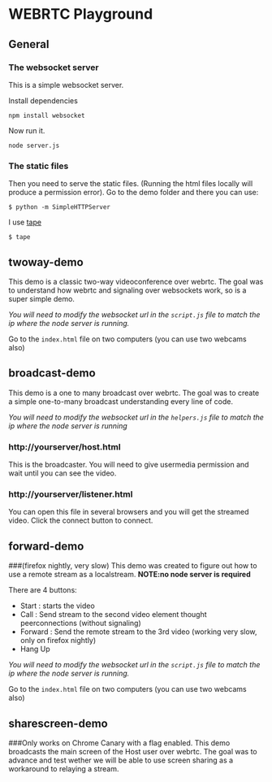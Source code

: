 # WEBRTC Playground

## General

### The websocket server
This is a simple websocket server.

Install dependencies

    npm install websocket
Now run it.

    node server.js

### The static files
Then you need to serve the static files. (Running the html files locally will produce a permission error). Go to the demo folder and there you can use:

    $ python -m SimpleHTTPServer

I use [tape](https://github.com/blackjid/tape)

    $ tape

## twoway-demo
This demo is a classic two-way videoconference over webrtc. The goal was to understand how webrtc and signaling over websockets work, so is a super simple demo.

*You will need to modify the websocket url in the `script.js` file to match the ip where the node server is running.*

Go to the `index.html` file on two computers (you can use two webcams also)

## broadcast-demo
This demo is a one to many broadcast over webrtc. The goal was to create a simple one-to-many broadcast understanding every line of code.

*You will need to modify the websocket url in the `helpers.js` file to match the ip where the node server is running*

### http://yourserver/host.html
This is the broadcaster. You will need to give usermedia permission and wait until you can see the video.

### http://yourserver/listener.html
You can open this file in several browsers and you will get the streamed video. Click the connect button to connect.

## forward-demo
###(firefox nightly, very slow)
This demo was created to figure out how to use a remote stream as a localstream. **NOTE:no node server is required**

There are 4 buttons:

* Start : starts the video
* Call : Send stream to the second video element thought peerconnections (without signaling)
* Forward : Send the remote stream to the 3rd video (working very slow, only on firefox nightly)
* Hang Up

*You will need to modify the websocket url in the `script.js` file to match the ip where the node server is running.*

Go to the `index.html` file on two computers (you can use two webcams also)


## sharescreen-demo
###Only works on Chrome Canary with a flag enabled.
This demo broadcasts the main screen of the Host user over webrtc. The goal was to advance and test wether we will be able to use screen sharing as a workaround to relaying a stream.
